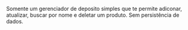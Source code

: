 Somente um gerenciador de deposito simples que te permite adiconar, atualizar, buscar por nome e deletar um produto. Sem persistência de dados.
